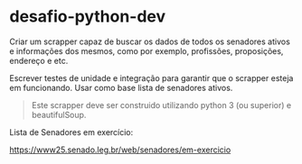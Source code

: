 # desafio-python-dev

Criar um scrapper capaz de buscar os dados de todos os senadores ativos e informações dos mesmos, como por exemplo, profissões, proposições, endereço e etc.

Escrever testes de unidade e integração para garantir que o scrapper esteja em funcionando. Usar como base lista de senadores ativos.

> Este scrapper deve ser construido utilizando python 3 (ou superior) e beautifulSoup.


Lista de Senadores em exercício:

https://www25.senado.leg.br/web/senadores/em-exercicio

